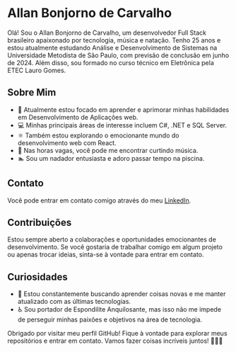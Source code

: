 # Allan Bonjorno de Carvalho

Olá! Sou o Allan Bonjorno de Carvalho, um desenvolvedor Full Stack brasileiro apaixonado por tecnologia, música e natação. Tenho 25 anos e estou atualmente estudando Análise e Desenvolvimento de Sistemas na Universidade Metodista de São Paulo, com previsão de conclusão em junho de 2024. Além disso, sou formado no curso técnico em Eletrônica pela ETEC Lauro Gomes.

## Sobre Mim

- 🔭 Atualmente estou focado em aprender e aprimorar minhas habilidades em Desenvolvimento de Aplicações web.
- 💻 Minhas principais áreas de interesse incluem C#, .NET e SQL Server.
- ⚛️ Também estou explorando o emocionante mundo do desenvolvimento web com React.
- 🎵 Nas horas vagas, você pode me encontrar curtindo música.
- 🏊 Sou um nadador entusiasta e adoro passar tempo na piscina.



## Contato

Você pode entrar em contato comigo através do meu [LinkedIn](https://www.linkedin.com/in/allan-bonjorno-de-carvalho-1b8644161/).

## Contribuições

Estou sempre aberto a colaborações e oportunidades emocionantes de desenvolvimento. Se você gostaria de trabalhar comigo em algum projeto ou apenas trocar ideias, sinta-se à vontade para entrar em contato.

## Curiosidades

- 🌱 Estou constantemente buscando aprender coisas novas e me manter atualizado com as últimas tecnologias.
- ♿ Sou portador de Espondilite Anquilosante, mas isso não me impede de perseguir minhas paixões e objetivos na área de tecnologia.

Obrigado por visitar meu perfil GitHub! Fique à vontade para explorar meus repositórios e entrar em contato. Vamos fazer coisas incríveis juntos! 👨‍💻🚀
